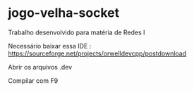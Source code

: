 # jogo-velha-socket
Trabalho desenvolvido para matéria de Redes I

Necessário baixar essa IDE : https://sourceforge.net/projects/orwelldevcpp/postdownload


Abrir os arquivos .dev


Compilar com F9
